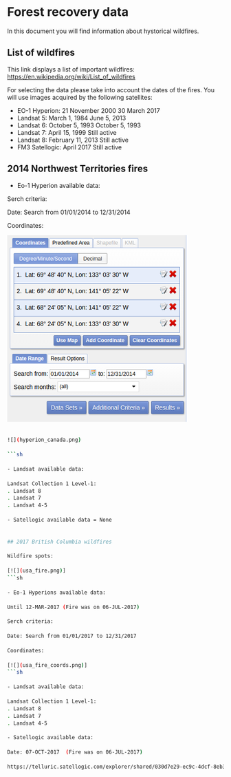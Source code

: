 # Forest recovery data

In this document you will find information about hystorical wildfires.

## List of wildfires

This link displays a list of important wildfires: https://en.wikipedia.org/wiki/List_of_wildfires

For selecting the data please take into account the dates of the fires. 
You will use images acquired by the following satellites:

- EO-1 Hyperion: 21 November 2000 	 30 March 2017
- Landsat 5: March 1, 1984 	 June 5, 2013
- Landsat 6: October 5, 1993 	 October 5, 1993
- Landsat 7: April 15, 1999 	 Still active
- Landsat 8: February 11, 2013 	 Still active
- FM3 Satellogic: April 2017 	 Still active 

## 2014 Northwest Territories fires

- Eo-1 Hyperion available data:

Serch criteria:

Date: Search from 01/01/2014 to 12/31/2014

Coordinates:

![](hyperion_canada_coord.png)

```sh

![](hyperion_canada.png)

```sh

- Landsat available data:

Landsat Collection 1 Level-1:
. Landsat 8
. Landsat 7
. Landsat 4-5

- Satellogic available data = None


## 2017 British Columbia wildfires

Wildfire spots:

[![](usa_fire.png)]
```sh

- Eo-1 Hyperions available data:

Until 12-MAR-2017 (Fire was on 06-JUL-2017) 

Serch criteria:

Date: Search from 01/01/2017 to 12/31/2017

Coordinates:

[![](usa_fire_coords.png)]
```sh

- Landsat available data:

Landsat Collection 1 Level-1:
. Landsat 8
. Landsat 7
. Landsat 4-5

- Satellogic available data:

Date: 07-OCT-2017  (Fire was on 06-JUL-2017)

https://telluric.satellogic.com/explorer/shared/030d7e29-ec9c-4dcf-8eb3-95de92ef7ce8/automatic_macro_pipeline-RGB_Enhanced-from_2017-04-23_141756-to_2018-01-25_133929